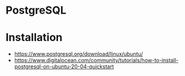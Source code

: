 # PostgreSQL



# Installation
* https://www.postgresql.org/download/linux/ubuntu/
* https://www.digitalocean.com/community/tutorials/how-to-install-postgresql-on-ubuntu-20-04-quickstart